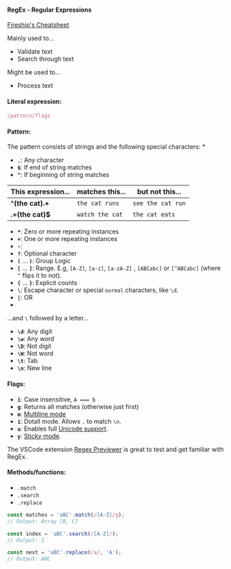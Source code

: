 #### RegEx - Regular Expressions

[Fireship's Cheatsheet](https://fireship.io/lessons/regex-cheat-sheet-js/)

Mainly used to...

- Validate text
- Search through text

Might be used to...

- Process text

#### Literal expression:

```ts
/pattern/flags
```

#### Pattern:

The pattern consists of strings and the following special characters:
*
- **`.`**: Any character
- **`$`**: If end of string matches
- **`^`**: If beginning of string matches

This expression... | matches this... | but not this...
-------------------|-----------------|------------------
**^(the cat).+**   | `the cat runs`  | `see the cat run`
**.+(the cat)$**   | `watch the cat` | `the cat eats`

- **`*`**: Zero or more repeating instances
- **`+`**: One or more repeating instances
- **`-`**:
- **`?`**: Optional character
- **`(`** ... **`)`**: Group Logic
- **`[`** ... **`]`**: Range. E.g, `[A-Z]`, `[a-z]`, `[a-zA-Z]` , `[ABCabc]` or `[^ABCabc]` (where `^` flips it to not).
- **`{`** ... **`}`**: Explicit counts
- **`\`**: Escape character or special `normal` characters, like `\d`.
- **`|`**: OR
- 
...and `\` followed by a letter...

- **`\d`**: Any digit
- **`\w`**: Any word
- **`\D`**: Not digit
- **`\W`**: Not word
- **`\t`**: Tab
- **`\n`**: New line

#### Flags:

- **`i`**: Case insensitive, `A === b`
- **`g`**: Returns all matches (otherwise just first)
- **`m`**: [Multiline mode](https://javascript.info/regexp-multiline-mode)
- **`i`**: Dotall mode. Allows `.` to match `\n`.
- **`u`**: Enables full [Unicode support](https://javascript.info/regexp-unicode).
- **`y`**: [Sticky mode](https://javascript.info/regexp-sticky).

The VSCode extension [Regex Previewer](https://marketplace.visualstudio.com/items?itemName=chrmarti.regex) is great to test and get familiar with RegEx.

#### Methods/functions:

- `.match`
- `.search`
- `.replace`

```ts
const matches = 'aBC'.match(/[A-Z]/g);
// Output: Array [B, C]

const index = 'aBC'.search(/[A-Z]/);
// Output: 1

const next = 'aBC'.replace(/a/, 'A');
// Output: ABC
```